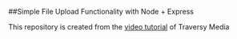 ##Simple File Upload Functionality with Node + Express

This repository is created from the [video tutorial](https://www.youtube.com/watch?v=9Qzmri1WaaE) of Traversy Media